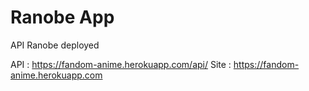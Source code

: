# Ranobe App
API Ranobe deployed 

API : https://fandom-anime.herokuapp.com/api/
Site :  https://fandom-anime.herokuapp.com

